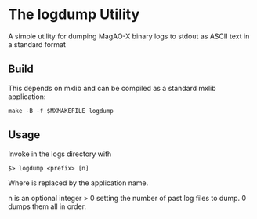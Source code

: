 # The logdump Utility

A simple utility for dumping MagAO-X binary logs to stdout as ASCII text in a standard format

## Build

This depends on mxlib and can be compiled as a standard mxlib application:

`make -B -f $MXMAKEFILE logdump`

## Usage

Invoke in the logs directory with

`$> logdump <prefix> [n]`

Where <prefix> is replaced by the application name.

n is an optional integer > 0 setting the number of past log files to dump.  0 dumps them all in order.

 
